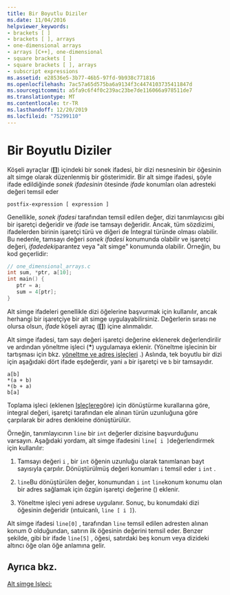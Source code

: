 ```yaml
---
title: Bir Boyutlu Diziler
ms.date: 11/04/2016
helpviewer_keywords:
- brackets [ ]
- brackets [ ], arrays
- one-dimensional arrays
- arrays [C++], one-dimensional
- square brackets [ ]
- square brackets [ ], arrays
- subscript expressions
ms.assetid: e28536e5-3b77-46b5-97fd-9b938c771816
ms.openlocfilehash: 7ac57a65d575ba6a9134f3c4474103735411847d
ms.sourcegitcommit: a5fa9c6f4f0c239ac23be7de116066a978511de7
ms.translationtype: MT
ms.contentlocale: tr-TR
ms.lasthandoff: 12/20/2019
ms.locfileid: "75299110"
---
```

# <a name="one-dimensional-arrays"></a>Bir Boyutlu Diziler

Köşeli ayraçlar (**[]**) içindeki bir sonek ifadesi, bir dizi nesnesinin bir öğesinin alt simge olarak düzenlenmiş bir gösterimidir. Bir alt simge ifadesi, şöyle ifade edildiğinde *sonek ifadesinin* ötesinde *ifade* konumları olan adresteki değeri temsil eder

```
postfix-expression [ expression ]
```

Genellikle, *sonek ifadesi* tarafından temsil edilen değer, dizi tanımlayıcısı gibi bir işaretçi değeridir ve *ifade* ise tamsayı değeridir. Ancak, tüm sözdizimi, ifadelerden birinin işaretçi türü ve diğeri de İntegral türünde olması olabilir. Bu nedenle, tamsayı değeri *sonek ifadesi* konumunda olabilir ve işaretçi değeri, *ifadedeki*parantez veya "alt simge" konumunda olabilir. Örneğin, bu kod geçerlidir:

```c
// one_dimensional_arrays.c
int sum, *ptr, a[10];
int main() {
   ptr = a;
   sum = 4[ptr];
}
```

Alt simge ifadeleri genellikle dizi öğelerine başvurmak için kullanılır, ancak herhangi bir işaretçiye bir alt simge uygulayabilirsiniz. Değerlerin sırası ne olursa olsun, *ifade* köşeli ayraç (**[]**) içine alınmalıdır.

Alt simge ifadesi, tam sayı değeri işaretçi değerine eklenerek değerlendirilir ve ardından yöneltme işleci (<strong>\*</strong>) uygulamaya eklenir. (Yöneltme işlecinin bir tartışması için bkz. [yöneltme ve adres işleçleri](../c-language/indirection-and-address-of-operators.md) .) Aslında, tek boyutlu bir dizi için aşağıdaki dört ifade eşdeğerdir, yani `a` bir işaretçi ve `b` bir tamsayıdır.

```
a[b]
*(a + b)
*(b + a)
b[a]
```

Toplama işleci (eklenen [Işleçlere](../c-language/c-additive-operators.md)göre) için dönüştürme kurallarına göre, integral değeri, işaretçi tarafından ele alınan türün uzunluğuna göre çarpılarak bir adres denkleine dönüştürülür.

Örneğin, tanımlayıcının `line` bir `int` değerler dizisine başvurduğunu varsayın. Aşağıdaki yordam, alt simge ifadesini `line[ i ]`değerlendirmek için kullanılır:

1. Tamsayı değeri `i` , bir `int` öğenin uzunluğu olarak tanımlanan bayt sayısıyla çarpılır. Dönüştürülmüş değeri konumları `i` temsil eder `i` `int` .

1. `line`Bu dönüştürülen değer, konumundan `i` `int` `line`konum konumu olan bir adres sağlamak için özgün işaretçi değerine () eklenir.

1. Yöneltme işleci yeni adrese uygulanır. Sonuç, bu konumdaki dizi öğesinin değeridir (ıntuicanlı, `line [ i ]`).

Alt simge ifadesi `line[0]` , tarafından `line` temsil edilen adresten alınan konum 0 olduğundan, satırın ilk öğesinin değerini temsil eder. Benzer şekilde, gibi bir ifade `line[5]` , öğesi, satırdaki beş konum veya dizideki altıncı öğe olan öğe anlamına gelir.

## <a name="see-also"></a>Ayrıca bkz.

[Alt simge Işleci:](../cpp/subscript-operator.md)

